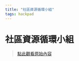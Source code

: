 ```yaml
---
title: "社區資源循環小組"
tags: hackpad
---
```


# 社區資源循環小組

> [點此觀看原始內容](https://g0v.hackpad.tw/0.0rr65vq29lq0meqxprczjs8aor)






